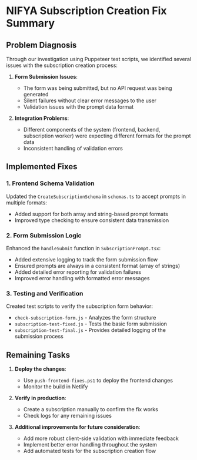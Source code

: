 # NIFYA Subscription Creation Fix Summary

## Problem Diagnosis

Through our investigation using Puppeteer test scripts, we identified several issues with the subscription creation process:

1. **Form Submission Issues**:
   - The form was being submitted, but no API request was being generated
   - Silent failures without clear error messages to the user
   - Validation issues with the prompt data format

2. **Integration Problems**:
   - Different components of the system (frontend, backend, subscription worker) were expecting different formats for the prompt data
   - Inconsistent handling of validation errors

## Implemented Fixes

### 1. Frontend Schema Validation

Updated the `CreateSubscriptionSchema` in `schemas.ts` to accept prompts in multiple formats:
- Added support for both array and string-based prompt formats
- Improved type checking to ensure consistent data transmission

### 2. Form Submission Logic

Enhanced the `handleSubmit` function in `SubscriptionPrompt.tsx`:
- Added extensive logging to track the form submission flow
- Ensured prompts are always in a consistent format (array of strings)
- Added detailed error reporting for validation failures
- Improved error handling with formatted error messages

### 3. Testing and Verification

Created test scripts to verify the subscription form behavior:
- `check-subscription-form.js` - Analyzes the form structure
- `subscription-test-fixed.js` - Tests the basic form submission
- `subscription-test-final.js` - Provides detailed logging of the submission process

## Remaining Tasks

1. **Deploy the changes**:
   - Use `push-frontend-fixes.ps1` to deploy the frontend changes
   - Monitor the build in Netlify

2. **Verify in production**:
   - Create a subscription manually to confirm the fix works
   - Check logs for any remaining issues

3. **Additional improvements for future consideration**:
   - Add more robust client-side validation with immediate feedback
   - Implement better error handling throughout the system
   - Add automated tests for the subscription creation flow 